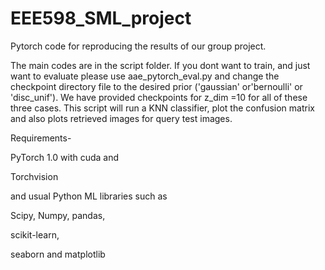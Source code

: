 # EEE598_SML_project
Pytorch code for reproducing the results of our group project.

The main codes are in the script folder. If you dont want to train, and just want to evaluate please use aae_pytorch_eval.py and change the checkpoint directory file to the desired prior ('gaussian' or'bernoulli' or 'disc_unif').
We have provided checkpoints for z_dim =10 for all of these three cases.
This script will run a KNN classifier, plot the confusion matrix and also plots retrieved images for query test images.



Requirements- 

PyTorch 1.0  with cuda and 

Torchvision

and usual Python ML libraries such as  

Scipy, Numpy, pandas,

scikit-learn, 

seaborn and matplotlib


